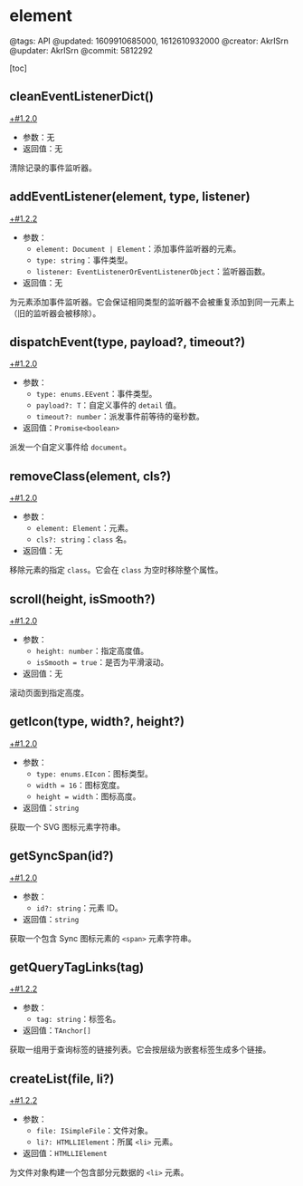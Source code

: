 # element

@tags: API
@updated: 1609910685000, 1612610932000
@creator: AkrISrn
@updater: AkrISrn
@commit: 5812292

[toc]

## cleanEventListenerDict()

[+#1.2.0](/snippets/latest-version.md)

- 参数：无
- 返回值：无

清除记录的事件监听器。

## addEventListener(element, type, listener)

[+#1.2.2](/snippets/latest-version.md)

- 参数：
    - `element: Document | Element`：添加事件监听器的元素。
    - `type: string`：事件类型。
    - `listener: EventListenerOrEventListenerObject`：监听器函数。
- 返回值：无

为元素添加事件监听器。它会保证相同类型的监听器不会被重复添加到同一元素上（旧的监听器会被移除）。

## dispatchEvent(type, payload?, timeout?)

[+#1.2.0](/snippets/latest-version.md)

- 参数：
    - `type: enums.EEvent`：事件类型。
    - `payload?: T`：自定义事件的 `detail` 值。
    - `timeout?: number`：派发事件前等待的毫秒数。
- 返回值：`Promise<boolean>`

派发一个自定义事件给 `document`。

## removeClass(element, cls?)

[+#1.2.0](/snippets/latest-version.md)

- 参数：
    - `element: Element`：元素。
    - `cls?: string`：`class` 名。
- 返回值：无

移除元素的指定 `class`。它会在 `class` 为空时移除整个属性。

## scroll(height, isSmooth?)

[+#1.2.0](/snippets/latest-version.md)

- 参数：
    - `height: number`：指定高度值。
    - `isSmooth = true`：是否为平滑滚动。
- 返回值：无

滚动页面到指定高度。

## getIcon(type, width?, height?)

[+#1.2.0](/snippets/latest-version.md)

- 参数：
    - `type: enums.EIcon`：图标类型。
    - `width = 16`：图标宽度。
    - `height = width`：图标高度。
- 返回值：`string`

获取一个 SVG 图标元素字符串。

## getSyncSpan(id?)

[+#1.2.0](/snippets/latest-version.md)

- 参数：
    - `id?: string`：元素 ID。
- 返回值：`string`

获取一个包含 Sync 图标元素的 `<span>` 元素字符串。

## getQueryTagLinks(tag)

[+#1.2.2](/snippets/latest-version.md)

- 参数：
    - `tag: string`：标签名。
- 返回值：`TAnchor[]`

获取一组用于查询标签的链接列表。它会按层级为嵌套标签生成多个链接。

## createList(file, li?)

[+#1.2.2](/snippets/latest-version.md)

- 参数：
    - `file: ISimpleFile`：文件对象。
    - `li?: HTMLLIElement`：所属 `<li>` 元素。
- 返回值：`HTMLLIElement`

为文件对象构建一个包含部分元数据的 `<li>` 元素。
